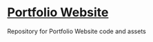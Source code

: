 # <a href="https://ethantl-1511.github.io">Portfolio Website </a>

Repository for Portfolio Website code and assets
